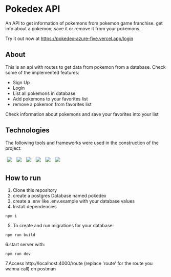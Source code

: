 # Pokedex API

An  API to get information of pokemons from pokemon game franchise. get info about a pokemon, save it or remove it from your pokemons.


Try it out now at https://pokedex-azure-five.vercel.app/login

## About

This is an api with routes to get data from pokemon from a database.
Check some of the implemented features:

- Sign Up
- Login
- List all pokemons in database
- Add pokemons to your favorites list
- remove a pokemon from favorites list

Check information about pokemons and save your favorites into your list

## Technologies
The following tools and frameworks were used in the construction of the project:<br>
<p>
  <img style='margin: 5px;' src='https://img.shields.io/badge/Node.js-339933?style=for-the-badge&logo=nodedotjs&logoColor=white'>
  <img style='margin: 5px;' src='https://img.shields.io/badge/TypeScript-007ACC?style=for-the-badge&logo=typescript&logoColor=whiteE'>
  <img style='margin: 5px;' src='https://img.shields.io/badge/PostgreSQL-316192?style=for-the-badge&logo=postgresql&logoColor=white'>
  <img style='margin: 5px;' src="https://img.shields.io/badge/Express.js-000000?style=for-the-badge&logo=express&logoColor=white"/>
  <img style='margin: 5px;' src="https://img.shields.io/badge/Jest-C21325?style=for-the-badge&logo=jest&logoColor=white"/>
  <img style='margin: 5px;' src="https://img.shields.io/badge/Heroku-430098?style=for-the-badge&logo=heroku&logoColor=white"/>
</p>

## How to run

1. Clone this repository
2. create a postgres Database named pokedex
3. create a .env like .env.example with your database values
4. Install dependencies
```
npm i
```
5. To create and run migrations for your database:
```
npm run build
```
6.start server with:
```
npm run dev
```
7.Access http://localhost:4000/route (replace 'route' for the route you wanna call) on postman

